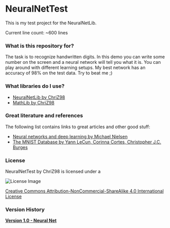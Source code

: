 # NeuralNetTest #

This is my test project for the NeuralNetLib.

Current line count: ~600 lines

### What is this repository for? ###

The task is to recognize handwritten digits. 
In this demo you can write some number on the screen and a neural network will tell you what it is. 
You can play around with different learning setups.
My best network has an accuracy of 98% on the test data. Try to beat me ;)

### What libraries do I use? ###

* [NeuralNetLib by ChriZ98](https://github.com/ChriZ982/NeuralNetLib)
* [MathLib by ChriZ98](https://github.com/ChriZ982/MathLib)

### Great literature and references ###

The following list contains links to great articles and other good stuff:

* [Neural networks and deep learning by Michael Nielsen](http://neuralnetworksanddeeplearning.com/index.html)
* [The MNIST Database by Yann LeCun, Corinna Cortes, Christopher J.C. Burges](http://yann.lecun.com/exdb/mnist/)

### License ###

NeuralNetTest by ChriZ98 is licensed under a

![License Image](https://licensebuttons.net/l/by-nc-sa/4.0/88x31.png)

[Creative Commons Attribution-NonCommercial-ShareAlike 4.0 International License](https://creativecommons.org/licenses/by-nc-sa/4.0/)

### Version History ###

**[Version 1.0 - Neural Net](https://github.com/ChriZ982/NeuralNetTest/releases/tag/v1.0-NeuralNet)**